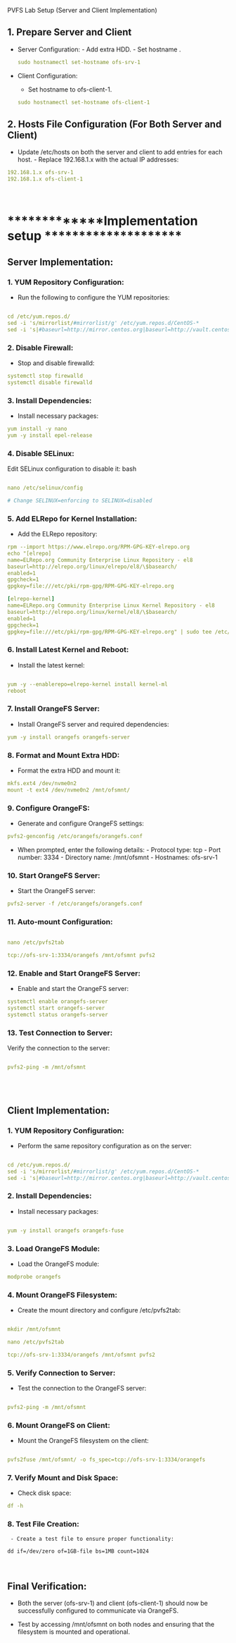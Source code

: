 
PVFS Lab Setup (Server and Client Implementation)

## 1. Prepare Server and Client

- Server Configuration:
        - Add extra HDD.
        - Set hostname .

  ```yml
  sudo hostnamectl set-hostname ofs-srv-1
  ```

- Client Configuration:
    - Set hostname to ofs-client-1.
 
  ```yml
  sudo hostnamectl set-hostname ofs-client-1
  ```


## 2. Hosts File Configuration (For Both Server and Client)

  - Update /etc/hosts on both the server and client to add entries for each host.             - Replace 192.168.1.x with the actual IP addresses:

```yml
192.168.1.x ofs-srv-1
192.168.1.x ofs-client-1
```

<br>


#  *************Implementation setup ********************


## Server Implementation:

### 1. YUM Repository Configuration:

   - Run the following to configure the YUM repositories:

```yml

cd /etc/yum.repos.d/
sed -i 's/mirrorlist/#mirrorlist/g' /etc/yum.repos.d/CentOS-* 
sed -i 's|#baseurl=http://mirror.centos.org|baseurl=http://vault.centos.org|g' /etc/yum.repos.d/CentOS-*

```


### 2. Disable Firewall:

  - Stop and disable firewalld:

```yml
systemctl stop firewalld
systemctl disable firewalld
```

### 3. Install Dependencies:

  - Install necessary packages:

```yml
yum install -y nano
yum -y install epel-release
```

### 4. Disable SELinux:

Edit SELinux configuration to disable it:
bash

```yml

nano /etc/selinux/config

# Change SELINUX=enforcing to SELINUX=disabled

```

### 5. Add ELRepo for Kernel Installation:

  - Add the ELRepo repository:

```yml
rpm --import https://www.elrepo.org/RPM-GPG-KEY-elrepo.org
echo "[elrepo]
name=ELRepo.org Community Enterprise Linux Repository - el8
baseurl=http://elrepo.org/linux/elrepo/el8/\$basearch/
enabled=1
gpgcheck=1
gpgkey=file:///etc/pki/rpm-gpg/RPM-GPG-KEY-elrepo.org

[elrepo-kernel]
name=ELRepo.org Community Enterprise Linux Kernel Repository - el8
baseurl=http://elrepo.org/linux/kernel/el8/\$basearch/
enabled=1
gpgcheck=1
gpgkey=file:///etc/pki/rpm-gpg/RPM-GPG-KEY-elrepo.org" | sudo tee /etc/yum.repos.d/elrepo.repo

```

### 6. Install Latest Kernel and Reboot:

  - Install the latest kernel:

```yml

yum -y --enablerepo=elrepo-kernel install kernel-ml
reboot
```

### 7. Install OrangeFS Server:

  - Install OrangeFS server and required dependencies:

```yml
yum -y install orangefs orangefs-server
```

### 8. Format and Mount Extra HDD:

  - Format the extra HDD and mount it:

```yml
mkfs.ext4 /dev/nvme0n2
mount -t ext4 /dev/nvme0n2 /mnt/ofsmnt/
```

### 9. Configure OrangeFS:

  - Generate and configure OrangeFS settings:

```yml
pvfs2-genconfig /etc/orangefs/orangefs.conf
```

  - When prompted, enter the following details:
        - Protocol type: tcp
        - Port number: 3334
        - Directory name: /mnt/ofsmnt
        - Hostnames: ofs-srv-1


### 10. Start OrangeFS Server:

  - Start the OrangeFS server:

```yml
pvfs2-server -f /etc/orangefs/orangefs.conf
```

### 11. Auto-mount Configuration:

```yml

nano /etc/pvfs2tab

tcp://ofs-srv-1:3334/orangefs /mnt/ofsmnt pvfs2

```

### 12. Enable and Start OrangeFS Server:

  - Enable and start the OrangeFS server:

```yml
systemctl enable orangefs-server
systemctl start orangefs-server
systemctl status orangefs-server
```

### 13. Test Connection to Server:

Verify the connection to the server:

```yml

pvfs2-ping -m /mnt/ofsmnt

```


<br>
<br>




## Client Implementation:

### 1. YUM Repository Configuration:

  - Perform the same repository configuration as on the server:

```yml

cd /etc/yum.repos.d/
sed -i 's/mirrorlist/#mirrorlist/g' /etc/yum.repos.d/CentOS-* 
sed -i 's|#baseurl=http://mirror.centos.org|baseurl=http://vault.centos.org|g' /etc/yum.repos.d/CentOS-*

```

### 2. Install Dependencies:

  - Install necessary packages:

```yml

yum -y install orangefs orangefs-fuse

```

### 3. Load OrangeFS Module:

  - Load the OrangeFS module:

```yml
modprobe orangefs
```

### 4. Mount OrangeFS Filesystem:

  - Create the mount directory and configure /etc/pvfs2tab:

```yml

mkdir /mnt/ofsmnt

nano /etc/pvfs2tab

tcp://ofs-srv-1:3334/orangefs /mnt/ofsmnt pvfs2

```

### 5. Verify Connection to Server:

  - Test the connection to the OrangeFS server:

```yml

pvfs2-ping -m /mnt/ofsmnt

```

### 6. Mount OrangeFS on Client:


  - Mount the OrangeFS filesystem on the client:

```yml

pvfs2fuse /mnt/ofsmnt/ -o fs_spec=tcp://ofs-srv-1:3334/orangefs

```

### 7. Verify Mount and Disk Space:

  - Check disk space:

```yml
df -h
```

### 8. Test File Creation:

     - Create a test file to ensure proper functionality:

```ynl
dd if=/dev/zero of=1GB-file bs=1MB count=1024
```


<br>


## Final Verification:

- Both the server (ofs-srv-1) and client (ofs-client-1) should now be successfully configured to communicate via OrangeFS.

- Test by accessing /mnt/ofsmnt on both nodes and ensuring that the filesystem is mounted and operational.





